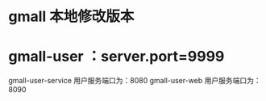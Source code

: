 # gmall 本地修改版本


# gmall-user ：server.port=9999

gmall-user-service 用户服务端口为：8080
gmall-user-web 用户服务端口为：8090
